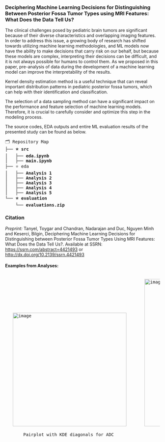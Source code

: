 ### Deciphering Machine Learning Decisions for Distinguishing Between Posterior Fossa Tumor Types using MRI Features: What Does the Data Tell Us?

The clinical challenges posed by pediatric brain tumors are significant because of their diverse characteristics and overlapping imaging features. In order to address this issue, a growing body of research has shifted towards utilizing machine learning methodologies, and ML models now have the ability to make decisions that carry risk on our behalf, but because these models are complex, interpreting their decisions can be difficult, and it is not always possible for humans to control them. As we proposed in this paper, pre-analysis of data during the development of a machine learning model can improve the interpretability of the results. 

Kernel density estimation method is a useful technique that can reveal important distribution patterns in pediatric posterior fossa tumors, which can help with their identification and classification.

The selection of a data sampling method can have a significant impact on the performance and feature selection of machine learning models. Therefore, it is crucial to carefully consider and optimize this step in the modeling process.

The source codes, EDA outputs and entire ML evaluation results of the presented study can be found as below.

<pre style="font-family:Menlo,'DejaVu Sans Mono',consolas,'Courier New',monospace">🗂 Repository Map                                                                             
<span style="color: #808080; text-decoration-color: #808080">┣━━ </span><span style="font-weight: bold">⭐ src</span>
<span style="color: #808080; text-decoration-color: #808080">┃   ┣━━ </span><span style="font-weight: bold">eda.ipynb</span>
<span style="color: #808080; text-decoration-color: #808080">┃   ┣━━ </span><span style="font-weight: bold">main.ipynb</span>
<span style="color: #808080; text-decoration-color: #808080">┣━━ </span>⭐ eda                                                                 
<span style="color: #808080; text-decoration-color: #808080">┃   ┣━━ </span><span style="font-weight: bold">Analysis 1</span>
<span style="color: #808080; text-decoration-color: #808080">┃   ┣━━ </span><span style="font-weight: bold">Analysis 2</span> 
<span style="color: #808080; text-decoration-color: #808080">┃   ┣━━ </span><span style="font-weight: bold">Analysis 3</span>
<span style="color: #808080; text-decoration-color: #808080">┃   ┣━━ </span><span style="font-weight: bold">Analysis 4</span>
<span style="color: #808080; text-decoration-color: #808080">┃   ┣━━ </span><span style="font-weight: bold">Analysis 5</span>
<span style="color: #808080; text-decoration-color: #808080">┗━━ </span><span style="font-weight: bold">⭐ evaluation</span>
<span style="color: #808080; text-decoration-color: #808080">    ┗━━ </span><span style="font-weight: bold">evaluations.zip</span>
</pre>

### Citation

*Preprint:*
Tanyel, Toygar and Chandran, Nadarajan and Duc, Nguyen Minh and Keserci, Bilgin, Deciphering Machine Learning Decisions for Distinguishing between Posterior  Fossa Tumor Types Using MRI Features: What Does the Data Tell Us?. Available at SSRN: https://ssrn.com/abstract=4421493 or http://dx.doi.org/10.2139/ssrn.4421493


#### Examples from Analyses:

<pre>

   <img width="370" alt="image" src="https://user-images.githubusercontent.com/44132720/231159201-2d69bc11-f3df-4e3e-b3a8-633ff736c0eb.png">       <img width="480" alt="image" src="https://user-images.githubusercontent.com/44132720/231159301-b5a9b10f-40b5-4800-b18e-eeea20874192.png">
   
       Pairplot with KDE diagonals for ADC                         KDE plot for FLAIR_Tumor feature
</pre>
